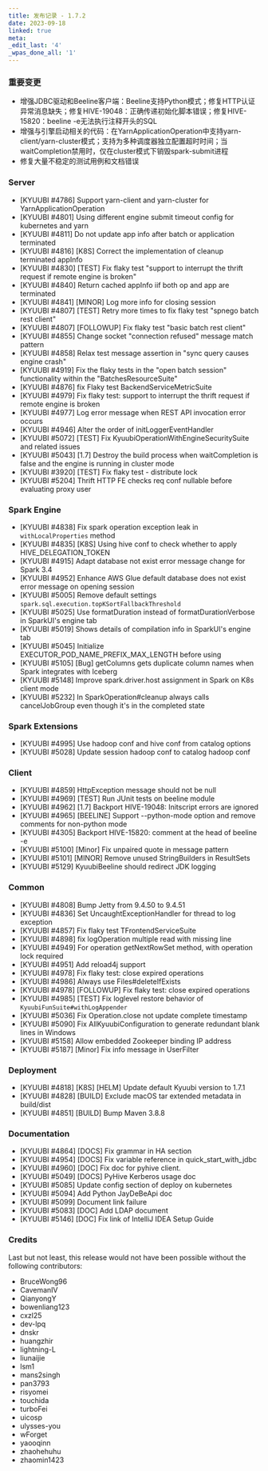 ```yaml
---
title: 发布记录 - 1.7.2
date: 2023-09-18
linked: true
meta:
_edit_last: '4'
_wpas_done_all: '1'
---
```

<!---
  Licensed under the Apache License, Version 2.0 (the "License");
  you may not use this file except in compliance with the License.
  You may obtain a copy of the License at

   http://www.apache.org/licenses/LICENSE-2.0

  Unless required by applicable law or agreed to in writing, software
  distributed under the License is distributed on an "AS IS" BASIS,
  WITHOUT WARRANTIES OR CONDITIONS OF ANY KIND, either express or implied.
  See the License for the specific language governing permissions and
  limitations under the License. See accompanying LICENSE file.
-->

### 重要变更
- 增强JDBC驱动和Beeline客户端：Beeline支持Python模式；修复HTTP认证异常消息缺失；修复HIVE-19048：正确传递初始化脚本错误；修复HIVE-15820：beeline -e无法执行注释开头的SQL
- 增强与引擎启动相关的代码：在YarnApplicationOperation中支持yarn-client/yarn-cluster模式；支持为多种调度器独立配置超时时间；当waitCompletion禁用时，仅在cluster模式下销毁spark-submit进程
- 修复大量不稳定的测试用例和文档错误

### Server

- [KYUUBI #4786] Support yarn-client and yarn-cluster for YarnApplicationOperation
- [KYUUBI #4801] Using different engine submit timeout config for kubernetes and yarn
- [KYUUBI #4811] Do not update app info after batch or application terminated
- [KYUUBI #4816] [K8S] Correct the implementation of cleanup terminated appInfo
- [KYUUBI #4830] [TEST] Fix flaky test "support to interrupt the thrift request if remote engine is broken"
- [KYUUBI #4840] Return cached appInfo iif both op and app are terminated
- [KYUUBI #4841] [MINOR] Log more info for closing session
- [KYUUBI #4807] [TEST] Retry more times to fix flaky test "spnego batch rest client"
- [KYUUBI #4807] [FOLLOWUP] Fix flaky test "basic batch rest client"
- [KYUUBI #4855] Change socket "connection refused" message match pattern
- [KYUUBI #4858] Relax test message assertion in "sync query causes engine crash"
- [KYUUBI #4919] Fix the flaky tests in the "open batch session" functionality within the "BatchesResourceSuite"
- [KYUUBI #4876] fix Flaky test BackendServiceMetricSuite
- [KYUUBI #4979] Fix flaky test: support to interrupt the thrift request if remote engine is broken
- [KYUUBI #4977] Log error message when REST API invocation error occurs 
- [KYUUBI #4946] Alter the order of initLoggerEventHandler 
- [KYUUBI #5072] [TEST] Fix KyuubiOperationWithEngineSecuritySuite and related issues
- [KYUUBI #5043] [1.7] Destroy the build process when waitCompletion is false and the engine is running in cluster mode
- [KYUUBI #3920] [TEST] Fix flaky test - distribute lock 
- [KYUUBI #5204] Thrift HTTP FE checks req conf nullable before evaluating proxy user

### Spark Engine

- [KYUUBI #4838] Fix spark operation exception leak in `withLocalProperties` method
- [KYUUBI #4835] [K8S] Using hive conf to check whether to apply HIVE_DELEGATION_TOKEN
- [KYUUBI #4915] Adapt database not exist error message change for Spark 3.4
- [KYUUBI #4952] Enhance AWS Glue default database does not exist error message on opening session
- [KYUUBI #5005] Remove default settings `spark.sql.execution.topKSortFallbackThreshold`
- [KYUUBI #5025] Use formatDuration instead of formatDurationVerbose in SparkUI's engine tab
- [KYUUBI #5019] Shows details of compilation info in SparkUI's engine tab 
- [KYUUBI #5045] Initialize EXECUTOR_POD_NAME_PREFIX_MAX_LENGTH before using 
- [KYUUBI #5105] [Bug] getColumns gets duplicate column names when Spark integrates with Iceberg
- [KYUUBI #5148] Improve spark.driver.host assignment in Spark on K8s client mode
- [KYUUBI #5232] In SparkOperation#cleanup always calls cancelJobGroup even though it's in the completed state

### Spark Extensions

- [KYUUBI #4995] Use hadoop conf and hive conf from catalog options 
- [KYUUBI #5028] Update session hadoop conf to catalog hadoop conf 

### Client

- [KYUUBI #4859] HttpException message should not be null
- [KYUUBI #4969] [TEST] Run JUnit tests on beeline module 
- [KYUUBI #4962] [1.7] Backport HIVE-19048: Initscript errors are ignored 
- [KYUUBI #4965] [BEELINE] Support --python-mode option and remove comments for non-python mode
- [KYUUBI #4305] Backport HIVE-15820: comment at the head of beeline -e 
- [KYUUBI #5100] [Minor] Fix unpaired quote in message pattern 
- [KYUUBI #5101] [MINOR] Remove unused StringBuilders in ResultSets 
- [KYUUBI #5129] KyuubiBeeline should redirect JDK logging 

### Common

- [KYUUBI #4808] Bump Jetty from 9.4.50 to 9.4.51 
- [KYUUBI #4836] Set UncaughtExceptionHandler for thread to log exception
- [KYUUBI #4857] Fix flaky test TFrontendServiceSuite
- [KYUUBI #4898] fix logOperation multiple read with missing line
- [KYUUBI #4949] For operation getNextRowSet method, with operation lock required
- [KYUUBI #4951] Add reload4j support 
- [KYUUBI #4978] Fix flaky test: close expired operations
- [KYUUBI #4986] Always use Files#deleteIfExists 
- [KYUUBI #4978] [FOLLOWUP] Fix flaky test: close expired operations 
- [KYUUBI #4985] [TEST] Fix loglevel restore behavior of `KyuubiFunSuite#withLogAppender`
- [KYUUBI #5036] Fix Operation.close not update complete timestamp 
- [KYUUBI #5090] Fix AllKyuubiConfiguration to generate redundant blank lines in Windows
- [KYUUBI #5158] Allow embedded Zookeeper binding IP address 
- [KYUUBI #5187] [Minor] Fix info message in UserFilter 

### Deployment

- [KYUUBI #4818] [K8S] [HELM] Update default Kyuubi version to 1.7.1
- [KYUUBI #4828] [BUILD] Exclude macOS tar extended metadata in build/dist 
- [KYUUBI #4851] [BUILD] Bump Maven 3.8.8

### Documentation

- [KYUUBI #4864] [DOCS] Fix grammar in HA section
- [KYUUBI #4954] [DOCS] Fix variable reference in quick_start_with_jdbc
- [KYUUBI #4960] [DOC] Fix doc for pyhive client. 
- [KYUUBI #5049] [DOCS] PyHive Kerberos usage doc 
- [KYUUBI #5085] Update config section of deploy on kubernetes 
- [KYUUBI #5094] Add Python JayDeBeApi doc 
- [KYUUBI #5099] Document link failure 
- [KYUUBI #5083] [DOC] Add LDAP document 
- [KYUUBI #5146] [DOC] Fix link of IntelliJ IDEA Setup Guide 

### Credits

Last but not least, this release would not have been possible without the following contributors:

* BruceWong96
* CavemanIV
* QianyongY
* bowenliang123
* cxzl25
* dev-lpq
* dnskr
* huangzhir
* lightning-L
* liunaijie
* lsm1
* mans2singh
* pan3793
* risyomei
* touchida
* turboFei
* uicosp
* ulysses-you
* wForget
* yaooqinn
* zhaohehuhu
* zhaomin1423
